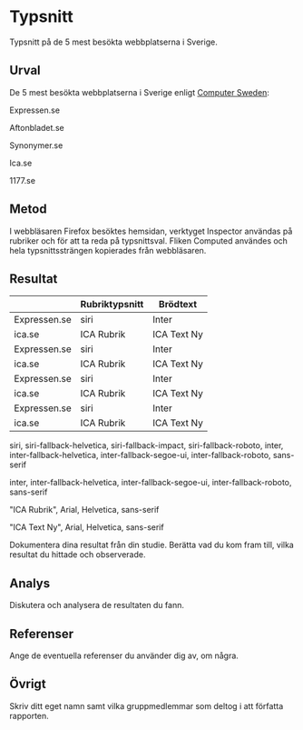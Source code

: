 Typsnitt
=======================

Typsnitt på de 5 mest besökta webbplatserna i Sverige.

Urval
-----------------------

De 5 mest besökta webbplatserna i Sverige enligt [Computer Sweden](https://computersweden.se/article/1282738/har-ar-de-100-sajter-som-far-mest-trafik-fran-google-i-sverige.html):

Expressen.se

Aftonbladet.se

Synonymer.se

Ica.se

1177.se



Metod
-----------------------

I webbläsaren Firefox besöktes hemsidan, verktyget Inspector användas på rubriker och för att ta reda på typsnittsval. Fliken Computed användes och hela typsnittssträngen kopierades från webbläsaren.


Resultat
-----------------------

|              | Rubriktypsnitt | Brödtext    |
|--------------|----------------|-------------|
| Expressen.se | siri           | Inter       |
| ica.se       | ICA Rubrik     | ICA Text Ny |
| Expressen.se | siri           | Inter       |
| ica.se       | ICA Rubrik     | ICA Text Ny |
| Expressen.se | siri           | Inter       |
| ica.se       | ICA Rubrik     | ICA Text Ny |
| Expressen.se | siri           | Inter       |
| ica.se       | ICA Rubrik     | ICA Text Ny |

siri, siri-fallback-helvetica, siri-fallback-impact, siri-fallback-roboto, inter, inter-fallback-helvetica, inter-fallback-segoe-ui, inter-fallback-roboto, sans-serif

inter, inter-fallback-helvetica, inter-fallback-segoe-ui, inter-fallback-roboto, sans-serif



"ICA Rubrik", Arial, Helvetica, sans-serif

"ICA Text Ny", Arial, Helvetica, sans-serif

Dokumentera dina resultat från din studie. Berätta vad du kom fram till, vilka resultat du hittade och observerade.

Analys
-----------------------

Diskutera och analysera de resultaten du fann.

Referenser
-----------------------

Ange de eventuella referenser du använder dig av, om några.

Övrigt
-----------------------

Skriv ditt eget namn samt vilka gruppmedlemmar som deltog i att författa rapporten.